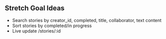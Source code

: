 ## Stretch Goal Ideas

- Search stories by creator_id, completed, title, collaborator, text content
- Sort stories by completed/in progress
- Live update /stories/:id
